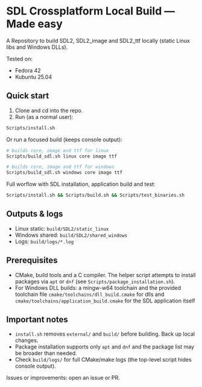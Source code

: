 # SDL Crossplatform Local Build — Made easy

A Repository to build SDL2, SDL2_image and SDL2_ttf locally (static Linux libs and Windows DLLs).

Tested on:

- Fedora 42
- Kubuntu 25.04

Quick start
-----------

1. Clone and cd into the repo.
2. Run (as a normal user):

```bash
Scripts/install.sh
```

Or run a focused build (keeps console output):

```bash
# builds core, image and ttf for linux
Scripts/build_sdl.sh linux core image ttf

# builds core, image and ttf for windows
Scripts/build_sdl.sh windows core image ttf 
```

Full worflow with SDL installation, application build and test:
```bash
Scripts/install.sh && Scripts/build.sh && Scripts/test_binaries.sh
```

Outputs & logs
--------------

- Linux static: `build/SDL2/static_linux`
- Windows shared: `build/SDL2/shared_windows`
- Logs: `build/logs/*.log`

Prerequisites
-------------

- CMake, build tools and a C compiler. The helper script attempts to install packages via `apt` or `dnf` (see `Scripts/package_installation.sh`).
- For Windows DLL builds: a mingw-w64 toolchain and the provided toolchain file `cmake/toolchains/dll_build.cmake` for dlls and `cmake/toolchains/application_build.cmake` for the SDL application itself

Important notes
---------------

- `install.sh` removes `external/` and `build/` before building. Back up local changes.
- Package installation supports only `apt` and `dnf` and the package list may be broader than needed.
- Check `build/logs/` for full CMake/make logs (the top-level script hides console output).


Issues or improvements: open an issue or PR.
